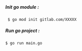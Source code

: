 ## 

##### Init go module :
```
 $ go mod init gitlab.com/XXXXX
```
##### Run go project : 

```
$ go run main.go
```